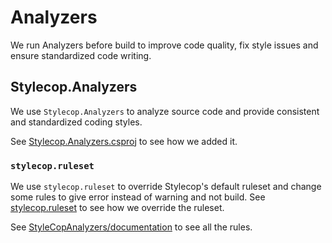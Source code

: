 # Analyzers

We run Analyzers before build to improve code quality, fix style issues and
ensure standardized code writing.

## Stylecop.Analyzers

We use `Stylecop.Analyzers` to analyze source code and provide consistent and
standardized coding styles.

See [Stylecop.Analyzers.csproj](/Stylecop.Analyzers/Stylecop.Analyzers.csproj)
to see how we added it.

### `stylecop.ruleset`

We use `stylecop.ruleset` to override Stylecop's default ruleset and change
some rules to give error instead of warning and not build. See
[stylecop.ruleset](/analyzers/Stylecop.Analyzers/stylecop.ruleset) to see how
we override the ruleset.

See [StyleCopAnalyzers/documentation](https://github.com/DotNetAnalyzers/StyleCopAnalyzers/tree/master/documentation)
to see all the rules.
